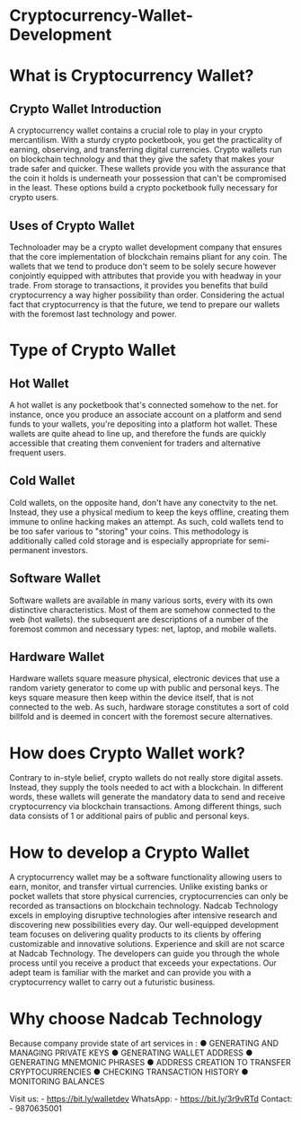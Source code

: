 # Cryptocurrency-Wallet-Development
# What is Cryptocurrency Wallet?
## Crypto Wallet Introduction
A cryptocurrency wallet contains a crucial role to play in your crypto mercantilism. With a sturdy crypto pocketbook, you get the practicality of earning, observing, and transferring digital currencies. Crypto wallets run on blockchain technology and that they give the safety that makes your trade safer and quicker. These wallets provide you with the assurance that the coin it holds is underneath your possession that can't be compromised in the least. These options build a crypto pocketbook fully necessary for crypto users.
## Uses of Crypto Wallet
Technoloader may be a crypto wallet development company that ensures that the core implementation of blockchain remains pliant for any coin. The wallets that we tend to produce don't seem to be solely secure however conjointly equipped with attributes that provide you with headway in your trade. From storage to transactions, it provides you benefits that build cryptocurrency a way higher possibility than order. Considering the actual fact that cryptocurrency is that the future, we tend to prepare our wallets with the foremost last technology and power.
# Type of Crypto Wallet
## Hot Wallet
A hot wallet is any pocketbook that's connected somehow to the net. for instance, once you produce an associate account on a platform and send funds to your wallets, you're depositing into a platform hot wallet. These wallets are quite ahead to line up, and therefore the funds are quickly accessible that creating them convenient for traders and alternative frequent users.
## Cold Wallet
Cold wallets, on the opposite hand, don't have any conectvity to the net. Instead, they use a physical medium to keep the keys offline, creating them immune to online hacking makes an attempt. As such, cold wallets tend to be too safer various to "storing" your coins. This methodology is additionally called cold storage and is especially appropriate for semi-permanent investors.
## Software Wallet
Software wallets are available in many various sorts, every with its own distinctive characteristics. Most of them are somehow connected to the web (hot wallets). the subsequent are descriptions of a number of the foremost common and necessary types: net, laptop, and mobile wallets.
## Hardware Wallet
Hardware wallets square measure physical, electronic devices that use a random variety generator to come up with public and personal keys. The keys square measure then keep within the device itself, that is not connected to the web. As such, hardware storage constitutes a sort of cold billfold and is deemed in concert with the foremost secure alternatives.
# How does Crypto Wallet work?
Contrary to in-style belief, crypto wallets do not really store digital assets. Instead, they supply the tools needed to act with a blockchain. In different words, these wallets will generate the mandatory data to send and receive cryptocurrency via blockchain transactions. Among different things, such data consists of 1 or additional pairs of public and personal keys.
# How to develop a Crypto Wallet
A cryptocurrency wallet may be a software functionality allowing users to earn, monitor, and transfer virtual currencies. Unlike existing banks or pocket wallets that store physical currencies, cryptocurrencies can only be recorded as transactions on blockchain technology. 
Nadcab Technology excels in employing disruptive technologies after intensive research and discovering new possibilities every day. Our well-equipped development team focuses on delivering quality products to its clients by offering customizable and innovative solutions. Experience and skill are not scarce at Nadcab Technology. The developers can guide you through the whole process until you receive a product that exceeds your expectations. Our adept team is familiar with the market and can provide you with a cryptocurrency wallet to carry out a futuristic business.
# Why choose Nadcab Technology
Because company provide state of art services in :
●	GENERATING AND MANAGING PRIVATE KEYS
●	GENERATING WALLET ADDRESS
●	GENERATING MNEMONIC PHRASES
●	ADDRESS CREATION TO TRANSFER CRYPTOCURRENCIES
●	CHECKING TRANSACTION HISTORY
●	MONITORING BALANCES

Visit us: -  https://bit.ly/walletdev
WhatsApp: - https://bit.ly/3r9vRTd
Contact: - 9870635001





